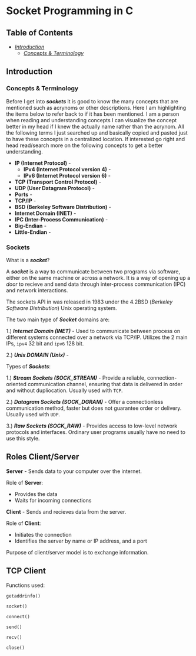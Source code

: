 # Socket Programming in C

## Table of Contents

* [_Introduction_](#introduction)
	* [_Concepts & Terminology_](#concept-&-terminology)
## Introduction

### Concepts & Terminology

Before I get into ***sockets*** it is good to know the many concepts that are mentioned such as acrynoms or other descriptions. Here I am highlighting the items below to refer back to if it has been mentioned. I am a person when reading and understanding concepts I can visualize the concept better in my head if I knew the actually name rather than the acrynom. All the following terms I just searched up and basically copied and pasted just to have these concepts in a centralized location. If interested go right and head read/search more on the following concepts to get a better understanding.

* **IP (Internet Protocol)** -
	* **IPv4 (Internet Protocol version 4)** -
	* **IPv6 (Internet Protocol version 6)** -
* **TCP (Transport Control Protocol)** -
* **UDP (User Datagram Protocol)** -
* **Ports** -
* **TCP/IP** -
* **BSD (Berkeley Software Distribution)** -
* **Internet Domain (INET)** -
* **IPC (Inter-Process Communication)** -
* **Big-Endian** -
* **Little-Endian** -

### Sockets

What is a ***socket***?

A ***socket*** is a way to communicate between two programs via software, either on the same machine or across a network. It is a way of opening up a _door_ to recieve and send data through inter-process communication (IPC) and network interactions.

The sockets API in was released in 1983 under the 4.2BSD (_Berkeley Software Distribution_) Unix operating system.

The two main type of ***Socket*** domains are:

1.) ***Internet Domain (INET)*** - Used to communicate between process on different systems connected over a network via TCP/IP. Utilizes the 2 main IPs, `ipv4` 32 bit and `ipv6` 128 bit.

2.) ***Unix DOMAIN (Unix)*** - 

Types of ***Sockets***:

1.) ***Stream Sockets (SOCK_STREAM)*** - Provide a reliable, connection-oriented communication channel, ensuring that data is delivered in order and without dupliocation. Usually used with `TCP`. 

2.) ***Datagram Sockets (SOCK_DGRAM)*** - Offer a connectionless communication method, faster but does not guarantee order or delivery. Usually used with `UDP`. 

3.) ***Raw Sockets (SOCK_RAW)*** - Provides access to low-level network protocols and interfaces. Ordinary user programs usually have no need to use this style. 

## Roles Client/Server


**Server** - Sends data to your computer over the internet.

Role of **Server**:

* Provides the data
* Waits for incoming connections

**Client** - Sends and recieves data from the server.

Role of **Client**:

* Initiates the connection
* Identifies the server by name or IP address, and a port

Purpose of client/server model is to exchange information.

## TCP Client

Functions used:

`getaddrinfo()`

`socket()`

`connect()`

`send()`

`recv()`

`close()`
